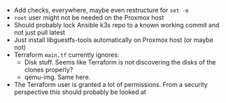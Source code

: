 - Add checks, everywhere, maybe even restructure for `set -e`
- `root` user might not be needed on the Proxmox host
- Should probably lock Ansible k3s repo to a known working commit and not just pull latest
- Just install libguestfs-tools automatically on Proxmox host (or maybe not)
- Terraform `main.tf` currently ignores: 
  - Disk stuff. Seems like Terraform is not discovering the disks of the clones properly?
  - qemu-img. Same here.
- The Terraform user is granted a lot of permissions. From a security perspective this should probably be looked at
